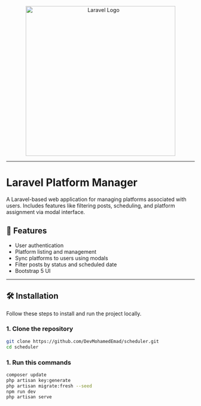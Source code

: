 <p align="center"><a href="https://laravel.com" target="_blank"><img src="https://raw.githubusercontent.com/laravel/art/master/logo-lockup/5%20SVG/2%20CMYK/1%20Full%20Color/laravel-logolockup-cmyk-red.svg" width="400" alt="Laravel Logo"></a></p>


---
# Laravel Platform Manager

A Laravel-based web application for managing platforms associated with users. Includes features like filtering posts, scheduling, and platform assignment via modal interface.

## 🚀 Features

- User authentication
- Platform listing and management
- Sync platforms to users using modals
- Filter posts by status and scheduled date
- Bootstrap 5 UI

---

## 🛠️ Installation

Follow these steps to install and run the project locally.

### 1. Clone the repository

```bash
git clone https://github.com/DevMohamedEmad/scheduler.git
cd scheduler
```

### 1. Run this commands

```bash
composer update
php artisan key:generate
php artisan migrate:fresh --seed
npm run dev
php artisan serve
```
